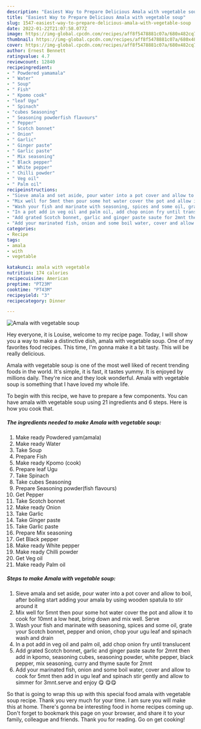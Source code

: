 ```yaml
---
description: "Easiest Way to Prepare Delicious Amala with vegetable soup"
title: "Easiest Way to Prepare Delicious Amala with vegetable soup"
slug: 1547-easiest-way-to-prepare-delicious-amala-with-vegetable-soup
date: 2022-01-22T21:07:58.077Z
image: https://img-global.cpcdn.com/recipes/aff8f5478881c07a/680x482cq70/amala-with-vegetable-soup-recipe-main-photo.jpg
thumbnail: https://img-global.cpcdn.com/recipes/aff8f5478881c07a/680x482cq70/amala-with-vegetable-soup-recipe-main-photo.jpg
cover: https://img-global.cpcdn.com/recipes/aff8f5478881c07a/680x482cq70/amala-with-vegetable-soup-recipe-main-photo.jpg
author: Ernest Bennett
ratingvalue: 4.7
reviewcount: 12840
recipeingredient:
- " Powdered yamamala"
- " Water"
- " Soup"
- " Fish"
- " Kpomo cook"
- "leaf Ugu"
- " Spinach"
- "cubes Seasoning"
- " Seasoning powderfish flavours"
- " Pepper"
- " Scotch bonnet"
- " Onion"
- " Garlic"
- " Ginger paste"
- " Garlic paste"
- " Mix seasoning"
- " Black pepper"
- " White pepper"
- " Chilli powder"
- " Veg oil"
- " Palm oil"
recipeinstructions:
- "Sieve amala and set aside, pour water into a pot cover and allow to boil, after boiling start adding your amala by using wooden spatula to stir around it"
- "Mix well for 5mnt then pour some hot water cover the pot and allow it to cook for 10mnt a low heat, bring down and mix well. Serve"
- "Wash your fish and marinate with seasoning, spices and some oil, grate your Scotch bonnet, pepper and onion, chop your ugu leaf and spinach wash and drain"
- "In a pot add in veg oil and palm oil, add chop onion fry until translucent"
- "Add grated Scotch bonnet, garlic and ginger paste saute for 2mnt then add in kpomo, seasoning cubes, seasoning powder, white pepper, black pepper, mix seasoning, curry and thyme saute for 2mnt"
- "Add your marinated fish, onion and some boil water, cover and allow to cook for 5mnt then add in ugu leaf and spinach stir gently and allow to simmer for 3mnt.serve and enjoy 😋 😋😋"
categories:
- Recipe
tags:
- amala
- with
- vegetable

katakunci: amala with vegetable 
nutrition: 174 calories
recipecuisine: American
preptime: "PT23M"
cooktime: "PT43M"
recipeyield: "3"
recipecategory: Dinner

---
```



![Amala with vegetable soup](https://img-global.cpcdn.com/recipes/aff8f5478881c07a/680x482cq70/amala-with-vegetable-soup-recipe-main-photo.jpg)

Hey everyone, it is Louise, welcome to my recipe page. Today, I will show you a way to make a distinctive dish, amala with vegetable soup. One of my favorites food recipes. This time, I'm gonna make it a bit tasty. This will be really delicious.

Amala with vegetable soup is one of the most well liked of recent trending foods in the world. It's simple, it is fast, it tastes yummy. It is enjoyed by millions daily. They're nice and they look wonderful. Amala with vegetable soup is something that I have loved my whole life.




To begin with this recipe, we have to prepare a few components. You can have amala with vegetable soup using 21 ingredients and 6 steps. Here is how you cook that.

<!--inarticleads1-->

##### The ingredients needed to make Amala with vegetable soup:

1. Make ready  Powdered yam(amala)
1. Make ready  Water
1. Take  Soup
1. Prepare  Fish
1. Make ready  Kpomo (cook)
1. Prepare leaf Ugu
1. Take  Spinach
1. Take cubes Seasoning
1. Prepare  Seasoning powder(fish flavours)
1. Get  Pepper
1. Take  Scotch bonnet
1. Make ready  Onion
1. Take  Garlic
1. Take  Ginger paste
1. Take  Garlic paste
1. Prepare  Mix seasoning
1. Get  Black pepper
1. Make ready  White pepper
1. Make ready  Chilli powder
1. Get  Veg oil
1. Make ready  Palm oil




<!--inarticleads2-->

##### Steps to make Amala with vegetable soup:

1. Sieve amala and set aside, pour water into a pot cover and allow to boil, after boiling start adding your amala by using wooden spatula to stir around it
1. Mix well for 5mnt then pour some hot water cover the pot and allow it to cook for 10mnt a low heat, bring down and mix well. Serve
1. Wash your fish and marinate with seasoning, spices and some oil, grate your Scotch bonnet, pepper and onion, chop your ugu leaf and spinach wash and drain
1. In a pot add in veg oil and palm oil, add chop onion fry until translucent
1. Add grated Scotch bonnet, garlic and ginger paste saute for 2mnt then add in kpomo, seasoning cubes, seasoning powder, white pepper, black pepper, mix seasoning, curry and thyme saute for 2mnt
1. Add your marinated fish, onion and some boil water, cover and allow to cook for 5mnt then add in ugu leaf and spinach stir gently and allow to simmer for 3mnt.serve and enjoy 😋 😋😋




So that is going to wrap this up with this special food amala with vegetable soup recipe. Thank you very much for your time. I am sure you will make this at home. There's gonna be interesting food in home recipes coming up. Don't forget to bookmark this page on your browser, and share it to your family, colleague and friends. Thank you for reading. Go on get cooking!
